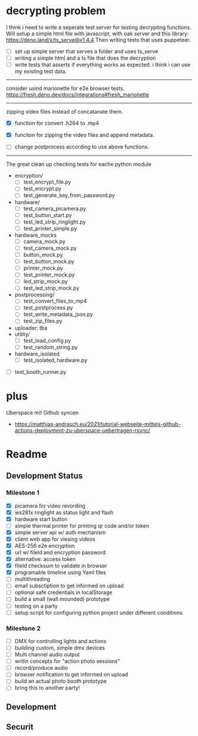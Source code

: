 # decrypting problem
I think i need to write a seperate test server for testing decrypting functions.
Will setup a simple html file with javascript, with oak server and this library: https://deno.land/x/ts_serve@v1.4.4
Then writing tests that uses puppeteer.

- [ ] set up simple server that serves a folder and uses ts_serve
- [ ] writing a simple html and a ts file that does the decryption
- [ ] write tests that asserts if everything works as expected. i think i can use my existing test data.

---
consider usind marionette for e2e browser tests.
https://fresh.deno.dev/docs/integrations#fresh_marionette


---
zipping video files instead of concatanate them.
- [x] function for convert .h264 to .mp4
- [x] funciton for zipping the video files and append metadata.
- [ ] change postprocess according to use above functions.


---
The great clean up
checking tests for eache python module
- encryption/
    - [ ] test_encrypt_file.py
    - [ ] test_encrypt.py
    - [ ] test_generate_key_from_password.py
- hardware/
    - [ ] test_camera_picamera.py
    - [ ] test_button_start.py
    - [ ] test_led_strip_ringlight.py
    - [ ] test_printer_simple.py
- hardware_mocks
    - [ ] camera_mock.py
    - [ ] test_camera_mock.py
    - [ ] button_mock.py
    - [ ] test_button_mock.py
    - [ ] printer_mock.py
    - [ ] test_printer_mock.py
    - [ ] led_strip_mock.py
    - [ ] test_led_strip_mock.py
- postprocessing/
    - [ ] test_convert_files_to_mp4
    - [ ] test_postprocess.py
    - [ ] test_write_metadata_json.py
    - [ ] test_zip_files.py
- uploader: tba
- utility/
    - [ ] test_load_config.py
    - [ ] test_random_string.py
- hardware_isolated
    - [ ] test_isolated_hardware.py
- [ ] test_booth_runner.py


# plus

Uberspace mit Github syncen
- https://matthias-andrasch.eu/2021/tutorial-webseite-mittels-github-actions-deployment-zu-uberspace-uebertragen-rsync/

# Readme

## Development Status
### Milestone 1
- [x] picamera for video revording
- [x] ws281x ringlight as status light and flash
- [x] hardware start button
- [ ] simple thermal printer for printing qr code and/or token
- [x] simple server api w/ auth mechanism
- [x] client web app for viesing videos
- [x] AES-256 e2e encryption
- [x] url w/ fileId and encryption password
- [x] alternative: access token
- [x] fileId checksum to validate in browser
- [x] programable timeline using Yaml files
- [ ] multithreading
- [ ] email subsctiption to get informed on upload
- [ ] optional safe credentials in localStorage
- [ ] build a small (wall mounded) prototype
- [ ] testing on a party
- [ ] setup script for configuring python project under different conditions

### Milestone 2
- [ ] DMX for controlling lights and actions
- [ ] building custom, simple dmx devices
- [ ] Multi channel audio output
- [ ] writin concepts for "action photo sessions"
- [ ] record/produce audio
- [ ] browser notification to get informed on upload
- [ ] build an actual photo booth prototype
- [ ] bring this to another party!

## Development
## Securit
